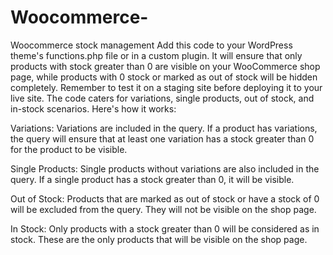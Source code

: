 # Woocommerce-
Woocommerce stock management
Add this code to your WordPress theme's functions.php file or in a custom plugin. It will ensure that only products with stock greater than 0 are visible on your WooCommerce shop page, while products with 0 stock or marked as out of stock will be hidden completely. Remember to test it on a staging site before deploying it to your live site.
The code caters for variations, single products, out of stock, and in-stock scenarios. Here's how it works:

Variations: Variations are included in the query. If a product has variations, the query will ensure that at least one variation has a stock greater than 0 for the product to be visible.

Single Products: Single products without variations are also included in the query. If a single product has a stock greater than 0, it will be visible.

Out of Stock: Products that are marked as out of stock or have a stock of 0 will be excluded from the query. They will not be visible on the shop page.

In Stock: Only products with a stock greater than 0 will be considered as in stock. These are the only products that will be visible on the shop page.
